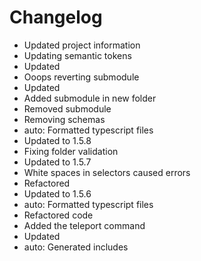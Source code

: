 # Changelog 
- Updated project information
- Updating semantic tokens
- Updated
- Ooops reverting submodule
- Updated
- Added submodule in new folder
- Removed submodule
- Removing schemas
- auto: Formatted typescript files
- Updated to 1.5.8
- Fixing folder validation
- Updated to 1.5.7
- White spaces in selectors caused errors
- Refactored
- Updated to 1.5.6
- auto: Formatted typescript files
- Refactored code
- Added the teleport command
- Updated
- auto: Generated includes